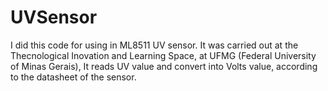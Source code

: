 # UVSensor
I did this code for using in ML8511 UV sensor. It was carried out at the Thecnological Inovation and Learning Space, at UFMG (Federal University of Minas Gerais), It reads UV value and convert into Volts value, according to the datasheet of the sensor.
